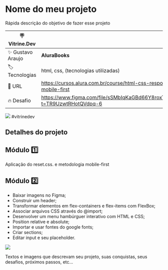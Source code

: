 # Nome do meu projeto

Rápida descrição do objetivo de fazer esse projeto

| :placard: Vitrine.Dev |     |
| -------------  | --- |
| :sparkles: Gustavo Araujo        | **AluraBooks**
| :label: Tecnologias | html, css, (tecnologias utilizadas)
| :rocket: URL         | https://cursos.alura.com.br/course/html-css-responsividade-mobile-first
| :fire: Desafio     | https://www.figma.com/file/sSMbIqKaGBd66Y8roxTk2p/AluraBooks?t=TR9UzwtRHotQVdpq-6

<!-- Inserir imagem com a #vitrinedev ao final do link -->
![](https://media.discordapp.net/attachments/1081630236543811698/1088648910370783332/Pagina_incial.png?width=114&height=473) 
#vitrinedev

## Detalhes do projeto

## Módulo 1️⃣
<p>Aplicação do reset.css. e metodologia mobile-first</p>

## Módulo 2️⃣

<ul>
  <li>Baixar imagens no Figma;</li>
  <li>Construir um header;</li>
  <li>Transformar elementos em flex-containers e flex-items com FlexBox;</li>
  <li>Associar arquivos CSS através do @import;</li>
  <li>Desenvolver um menu hambúrguer interativo com HTML e CSS;</li>
  <li>Position relative e absolute;</li>
  <li>Importar e usar fontes do google fonts;</li>
  <li>Criar sections;</li>
  <li>Editar input e seu placeholder.</li>
 </ul>
 
 ![](https://media.discordapp.net/attachments/1081630236543811698/1088650957530857572/image.png?width=959&height=189)
 

Textos e imagens que descrevam seu projeto, suas conquistas, seus desafios, próximos passos, etc...
